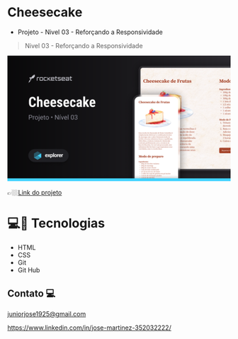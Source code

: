 # Cheesecake

- Projeto - Nivel 03 - Reforçando a Responsividade

> Nivel 03 - Reforçando a Responsividade

![preview](./.github/cover.png)

👉🏼[Link do projeto](https://nlw-copa-2022.netlify.app/)


#  💻🔧 Tecnologias

- HTML
- CSS
- Git
- Git Hub


## Contato 💻

juniorjose1925@gmail.com


https://www.linkedin.com/in/jose-martinez-352032222/
